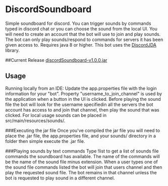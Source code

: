 # DiscordSoundboard

Simple soundboard for discord. You can trigger sounds by commands typed in discord chat or you can choose the sound from the local UI. You will need to create an account that the bot will use to join and play sounds. The bot can only play sounds/respond to commands for servers it has been given access to. Requires java 8 or higher. This bot uses the [DiscordJDA](https://github.com/DV8FromTheWorld/JDA) library.

##Current Release
[discordSoundboard-v1.0.0.jar](https://github.com/Darkside138/DiscordSoundboard/releases/download/1.0.0/discordSoundboard-v1.0.0.jar)

## Usage
Running locally from an IDE: Update the app.properties file with the login information for your "bot". Property "username_to_join_channel" is used by the application when a button in the UI is clicked. Before playing the sound file the bot will look for the username specifiedin all the servers the bot account has access to and join that channel, then play the sound that was clicked. For local usage sounds can be placed in src/main/resources/sounds/.

###Executing the jar file
Once you've compiled the jar file you will need to place the .jar file, the app.properties file, and your sounds/ directory in a folder
then simple execute the .jar file.

###Playing sounds by text commands
Type !list to get a list of sounds file commands the soundboard has available. The name of the commands will be the name of the sound file minus extension. When a user types one of the sound file commands listed the bot will join that users channel and then play the requested sound file. The bot remains in that channel unless the bot is requested to play sound in a different channel.
